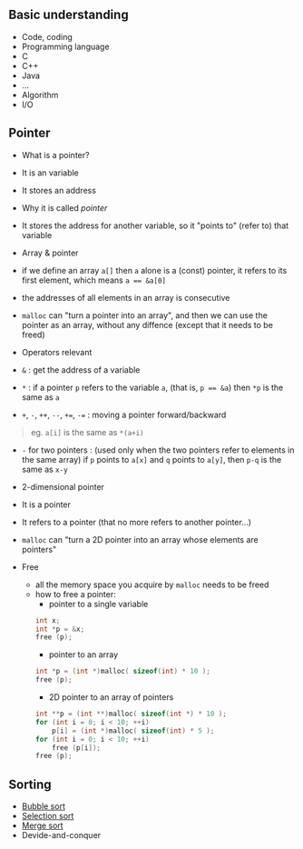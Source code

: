 ## Basic understanding
* Code, coding
* Programming language
 * C
 * C++
 * Java
 * ...
* Algorithm
* I/O

## Pointer
* What is a pointer?
 * It is an variable
 * It stores an address

* Why it is called *pointer*
 * It stores the address for another variable, so it "points to" (refer to) that variable

* Array & pointer
 * if we define an array ``a[]`` then ``a`` alone is a (const) pointer, it refers to its first element, which means ``a == &a[0]``
 * the addresses of all elements in an array is consecutive
 * ``malloc`` can "turn a pointer into an array", and then we can use the pointer as an array, without any diffence (except that it needs to be freed)

* Operators relevant
 * ``&`` : get the address of a variable
 * ``*`` : if a pointer ``p`` refers to the variable ``a``, (that is, ``p == &a``) then ``*p`` is the same as ``a``
 * ``+``, ``-``, ``++``, ``--``, ``+=``, ``-=`` : moving a pointer forward/backward
 >eg. ``a[i]`` is the same as ``*(a+i)``

 * ``-`` for two pointers : (used only when the two pointers refer to elements in the same array) if ``p`` points to ``a[x]`` and ``q`` points to ``a[y]``, then ``p-q`` is the same as ``x-y``
 
* 2-dimensional pointer
 * It is a pointer
 * It refers to a pointer (that no more refers to another pointer...)
 * ``malloc`` can "turn a 2D pointer into an array whose elements are pointers"

* Free
    * all the memory space you acquire by ``malloc`` needs to be freed
    * how to free a pointer:
        * pointer to a single variable
        ```c
        int x;
        int *p = &x;
        free (p);
        ```
        * pointer to an array
        ```c
        int *p = (int *)malloc( sizeof(int) * 10 );
        free (p);
        ```
        * 2D pointer to an array of pointers
        ```c
        int **p = (int **)malloc( sizeof(int *) * 10 );
        for (int i = 0; i < 10; ++i)
            p[i] = (int *)malloc( sizeof(int) * 5 );
        for (int i = 0; i < 10; ++i) 
            free (p[i]);
        free (p);
        ```
 
## Sorting
* [Bubble sort](https://github.com/Carlxiao/SYSU-16CS-EduClass4-CodeSharing/blob/master/Template/BubbleSort.c)
* [Selection sort](https://github.com/Carlxiao/SYSU-16CS-EduClass4-CodeSharing/blob/master/Template/SelectionSort.c)
* [Merge sort](https://github.com/Carlxiao/SYSU-16CS-EduClass4-CodeSharing/blob/master/Template/MergeSort.c)
 * Devide-and-conquer
